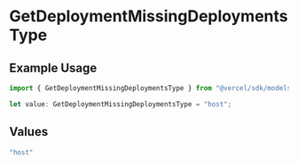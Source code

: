 # GetDeploymentMissingDeploymentsType

## Example Usage

```typescript
import { GetDeploymentMissingDeploymentsType } from "@vercel/sdk/models/getdeploymentop.js";

let value: GetDeploymentMissingDeploymentsType = "host";
```

## Values

```typescript
"host"
```